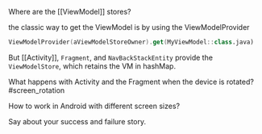 Where are the [[ViewModel]] stores?

the classic way to get the ViewModel is by using the ViewModelProvider
```kotlin
ViewModelProvider(aViewModelStoreOwner).get(MyViewModel::class.java)
```

But [[Activity]], `Fragment`, and `NavBackStackEntity` provide the `ViewModelStore`, which retains the VM in hashMap.

What happens with Activity and the Fragment when the device is rotated? #screen_rotation


How to work in Android with different screen sizes?

Say about your success and failure story.


